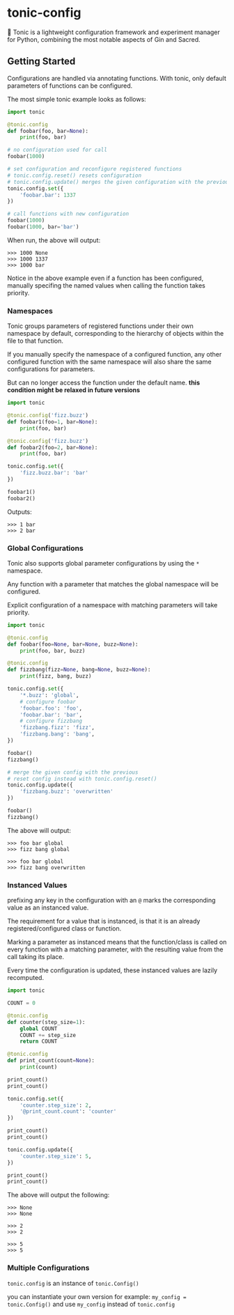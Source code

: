 # tonic-config
📜 Tonic is a lightweight configuration framework and experiment manager for Python, combining the most notable aspects of Gin and Sacred.


## Getting Started

Configurations are handled via annotating functions.
With tonic, only default parameters of functions can be configured.

The most simple tonic example looks as follows:
```python
import tonic

@tonic.config
def foobar(foo, bar=None):
    print(foo, bar)

# no configuration used for call
foobar(1000)

# set configuration and reconfigure registered functions
# tonic.config.reset() resets configuration
# tonic.config.update() merges the given configuration with the previous, overwriting values.
tonic.config.set({
    'foobar.bar': 1337 
})

# call functions with new configuration
foobar(1000)
foobar(1000, bar='bar')
```

When run, the above will output:
```
>>> 1000 None
>>> 1000 1337
>>> 1000 bar
```

Notice in the above example even if a function has been configured, manually
specifing the named values when calling the function takes priority.


### Namespaces

Tonic groups parameters of registered functions under their
own namespace by default, corresponding to the hierarchy of
objects within the file to that function.

If you manually specify the namespace of a configured function, any
other configured function with the same namespace will also share the same
configurations for parameters.

But can no longer access the function under the default name.
**this condition might be relaxed in future versions**

```python
import tonic

@tonic.config('fizz.buzz')
def foobar1(foo=1, bar=None):
    print(foo, bar)

@tonic.config('fizz.buzz')
def foobar2(foo=2, bar=None):
    print(foo, bar)

tonic.config.set({
    'fizz.buzz.bar': 'bar' 
})

foobar1()
foobar2()
```

Outputs:
```
>>> 1 bar
>>> 2 bar
```


### Global Configurations

Tonic also supports global parameter configurations by using the `*` namespace.

Any function with a parameter that matches the global namespace will be configured.

Explicit configuration of a namespace with matching parameters will take priority.

```python
import tonic

@tonic.config
def foobar(foo=None, bar=None, buzz=None):
    print(foo, bar, buzz)

@tonic.config
def fizzbang(fizz=None, bang=None, buzz=None):
    print(fizz, bang, buzz)

tonic.config.set({
    '*.buzz': 'global',
    # configure foobar
    'foobar.foo': 'foo',
    'foobar.bar': 'bar',
    # configure fizzbang
    'fizzbang.fizz': 'fizz',
    'fizzbang.bang': 'bang',
})

foobar()
fizzbang()

# merge the given config with the previous
# reset config instead with tonic.config.reset()
tonic.config.update({
    'fizzbang.buzz': 'overwritten'
})

foobar()
fizzbang()
```

The above will output:
```
>>> foo bar global
>>> fizz bang global

>>> foo bar global
>>> fizz bang overwritten
```

### Instanced Values

prefixing any key in the configuration with an `@` marks the
corresponding value as an instanced value.

The requirement for a value that is instanced, is that it is an already
registered/configured class or function.

Marking a parameter as instanced means that the function/class
is called on every function with a matching parameter, with the
resulting value from the call taking its place.

Every time the configuration is updated, these instanced
values are lazily recomputed.


```python
import tonic

COUNT = 0

@tonic.config
def counter(step_size=1):
    global COUNT
    COUNT += step_size
    return COUNT

@tonic.config
def print_count(count=None):
    print(count)

print_count()
print_count()

tonic.config.set({
    'counter.step_size': 2,
    '@print_count.count': 'counter'
})

print_count()
print_count()

tonic.config.update({
    'counter.step_size': 5,
})

print_count()
print_count()
```

The above will output the following:
```
>>> None
>>> None

>>> 2
>>> 2

>>> 5
>>> 5
```


### Multiple Configurations

`tonic.config` is an instance of `tonic.Config()`

you can instantiate your own version for example: `my_config = tonic.Config()`
and use `my_config` instead of `tonic.config`
